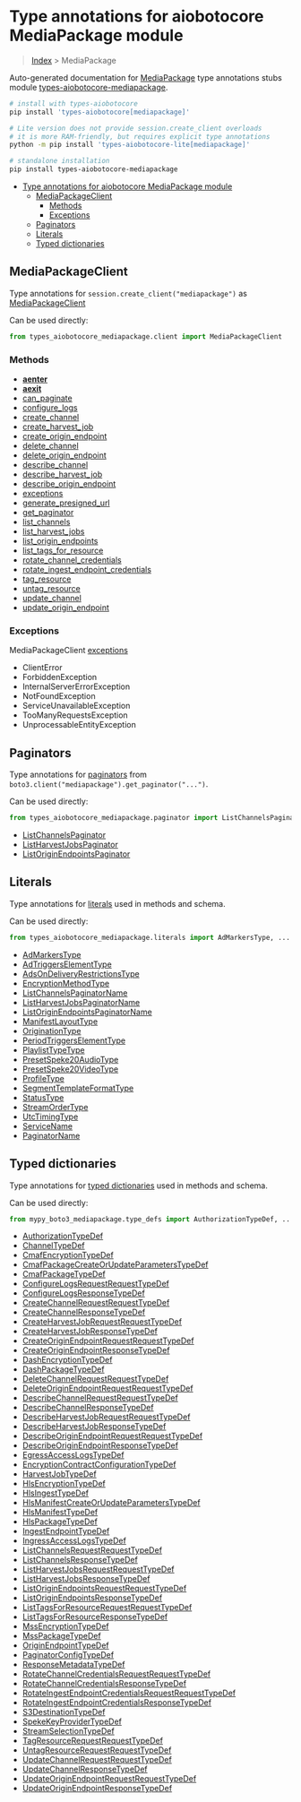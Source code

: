 <a id="type-annotations-for-aiobotocore-mediapackage-module"></a>

# Type annotations for aiobotocore MediaPackage module

> [Index](..) > MediaPackage

Auto-generated documentation for
[MediaPackage](https://boto3.amazonaws.com/v1/documentation/api/latest/reference/services/mediapackage.html#MediaPackage)
type annotations stubs module
[types-aiobotocore-mediapackage](https://pypi.org/project/types-aiobotocore-mediapackage/).

```bash
# install with types-aiobotocore
pip install 'types-aiobotocore[mediapackage]'

# Lite version does not provide session.create_client overloads
# it is more RAM-friendly, but requires explicit type annotations
python -m pip install 'types-aiobotocore-lite[mediapackage]'

# standalone installation
pip install types-aiobotocore-mediapackage
```

- [Type annotations for aiobotocore MediaPackage module](#type-annotations-for-aiobotocore-mediapackage-module)
  - [MediaPackageClient](#mediapackageclient)
    - [Methods](#methods)
    - [Exceptions](#exceptions)
  - [Paginators](#paginators)
  - [Literals](#literals)
  - [Typed dictionaries](#typed-dictionaries)

<a id="mediapackageclient"></a>

## MediaPackageClient

Type annotations for `session.create_client("mediapackage")` as
[MediaPackageClient](./client.md)

Can be used directly:

```python
from types_aiobotocore_mediapackage.client import MediaPackageClient
```

<a id="methods"></a>

### Methods

- [__aenter__](./client.md#__aenter__)
- [__aexit__](./client.md#__aexit__)
- [can_paginate](./client.md#can_paginate)
- [configure_logs](./client.md#configure_logs)
- [create_channel](./client.md#create_channel)
- [create_harvest_job](./client.md#create_harvest_job)
- [create_origin_endpoint](./client.md#create_origin_endpoint)
- [delete_channel](./client.md#delete_channel)
- [delete_origin_endpoint](./client.md#delete_origin_endpoint)
- [describe_channel](./client.md#describe_channel)
- [describe_harvest_job](./client.md#describe_harvest_job)
- [describe_origin_endpoint](./client.md#describe_origin_endpoint)
- [exceptions](./client.md#exceptions)
- [generate_presigned_url](./client.md#generate_presigned_url)
- [get_paginator](./client.md#get_paginator)
- [list_channels](./client.md#list_channels)
- [list_harvest_jobs](./client.md#list_harvest_jobs)
- [list_origin_endpoints](./client.md#list_origin_endpoints)
- [list_tags_for_resource](./client.md#list_tags_for_resource)
- [rotate_channel_credentials](./client.md#rotate_channel_credentials)
- [rotate_ingest_endpoint_credentials](./client.md#rotate_ingest_endpoint_credentials)
- [tag_resource](./client.md#tag_resource)
- [untag_resource](./client.md#untag_resource)
- [update_channel](./client.md#update_channel)
- [update_origin_endpoint](./client.md#update_origin_endpoint)

<a id="exceptions"></a>

### Exceptions

MediaPackageClient [exceptions](./client.md#exceptions)

- ClientError
- ForbiddenException
- InternalServerErrorException
- NotFoundException
- ServiceUnavailableException
- TooManyRequestsException
- UnprocessableEntityException

<a id="paginators"></a>

## Paginators

Type annotations for [paginators](./paginators.md) from
`boto3.client("mediapackage").get_paginator("...")`.

Can be used directly:

```python
from types_aiobotocore_mediapackage.paginator import ListChannelsPaginator, ...
```

- [ListChannelsPaginator](./paginators.md#listchannelspaginator)
- [ListHarvestJobsPaginator](./paginators.md#listharvestjobspaginator)
- [ListOriginEndpointsPaginator](./paginators.md#listoriginendpointspaginator)

<a id="literals"></a>

## Literals

Type annotations for [literals](./literals.md) used in methods and schema.

Can be used directly:

```python
from types_aiobotocore_mediapackage.literals import AdMarkersType, ...
```

- [AdMarkersType](./literals.md#admarkerstype)
- [AdTriggersElementType](./literals.md#adtriggerselementtype)
- [AdsOnDeliveryRestrictionsType](./literals.md#adsondeliveryrestrictionstype)
- [EncryptionMethodType](./literals.md#encryptionmethodtype)
- [ListChannelsPaginatorName](./literals.md#listchannelspaginatorname)
- [ListHarvestJobsPaginatorName](./literals.md#listharvestjobspaginatorname)
- [ListOriginEndpointsPaginatorName](./literals.md#listoriginendpointspaginatorname)
- [ManifestLayoutType](./literals.md#manifestlayouttype)
- [OriginationType](./literals.md#originationtype)
- [PeriodTriggersElementType](./literals.md#periodtriggerselementtype)
- [PlaylistTypeType](./literals.md#playlisttypetype)
- [PresetSpeke20AudioType](./literals.md#presetspeke20audiotype)
- [PresetSpeke20VideoType](./literals.md#presetspeke20videotype)
- [ProfileType](./literals.md#profiletype)
- [SegmentTemplateFormatType](./literals.md#segmenttemplateformattype)
- [StatusType](./literals.md#statustype)
- [StreamOrderType](./literals.md#streamordertype)
- [UtcTimingType](./literals.md#utctimingtype)
- [ServiceName](./literals.md#servicename)
- [PaginatorName](./literals.md#paginatorname)

<a id="typed-dictionaries"></a>

## Typed dictionaries

Type annotations for [typed dictionaries](./type_defs.md) used in methods and
schema.

Can be used directly:

```python
from mypy_boto3_mediapackage.type_defs import AuthorizationTypeDef, ...
```

- [AuthorizationTypeDef](./type_defs.md#authorizationtypedef)
- [ChannelTypeDef](./type_defs.md#channeltypedef)
- [CmafEncryptionTypeDef](./type_defs.md#cmafencryptiontypedef)
- [CmafPackageCreateOrUpdateParametersTypeDef](./type_defs.md#cmafpackagecreateorupdateparameterstypedef)
- [CmafPackageTypeDef](./type_defs.md#cmafpackagetypedef)
- [ConfigureLogsRequestRequestTypeDef](./type_defs.md#configurelogsrequestrequesttypedef)
- [ConfigureLogsResponseTypeDef](./type_defs.md#configurelogsresponsetypedef)
- [CreateChannelRequestRequestTypeDef](./type_defs.md#createchannelrequestrequesttypedef)
- [CreateChannelResponseTypeDef](./type_defs.md#createchannelresponsetypedef)
- [CreateHarvestJobRequestRequestTypeDef](./type_defs.md#createharvestjobrequestrequesttypedef)
- [CreateHarvestJobResponseTypeDef](./type_defs.md#createharvestjobresponsetypedef)
- [CreateOriginEndpointRequestRequestTypeDef](./type_defs.md#createoriginendpointrequestrequesttypedef)
- [CreateOriginEndpointResponseTypeDef](./type_defs.md#createoriginendpointresponsetypedef)
- [DashEncryptionTypeDef](./type_defs.md#dashencryptiontypedef)
- [DashPackageTypeDef](./type_defs.md#dashpackagetypedef)
- [DeleteChannelRequestRequestTypeDef](./type_defs.md#deletechannelrequestrequesttypedef)
- [DeleteOriginEndpointRequestRequestTypeDef](./type_defs.md#deleteoriginendpointrequestrequesttypedef)
- [DescribeChannelRequestRequestTypeDef](./type_defs.md#describechannelrequestrequesttypedef)
- [DescribeChannelResponseTypeDef](./type_defs.md#describechannelresponsetypedef)
- [DescribeHarvestJobRequestRequestTypeDef](./type_defs.md#describeharvestjobrequestrequesttypedef)
- [DescribeHarvestJobResponseTypeDef](./type_defs.md#describeharvestjobresponsetypedef)
- [DescribeOriginEndpointRequestRequestTypeDef](./type_defs.md#describeoriginendpointrequestrequesttypedef)
- [DescribeOriginEndpointResponseTypeDef](./type_defs.md#describeoriginendpointresponsetypedef)
- [EgressAccessLogsTypeDef](./type_defs.md#egressaccesslogstypedef)
- [EncryptionContractConfigurationTypeDef](./type_defs.md#encryptioncontractconfigurationtypedef)
- [HarvestJobTypeDef](./type_defs.md#harvestjobtypedef)
- [HlsEncryptionTypeDef](./type_defs.md#hlsencryptiontypedef)
- [HlsIngestTypeDef](./type_defs.md#hlsingesttypedef)
- [HlsManifestCreateOrUpdateParametersTypeDef](./type_defs.md#hlsmanifestcreateorupdateparameterstypedef)
- [HlsManifestTypeDef](./type_defs.md#hlsmanifesttypedef)
- [HlsPackageTypeDef](./type_defs.md#hlspackagetypedef)
- [IngestEndpointTypeDef](./type_defs.md#ingestendpointtypedef)
- [IngressAccessLogsTypeDef](./type_defs.md#ingressaccesslogstypedef)
- [ListChannelsRequestRequestTypeDef](./type_defs.md#listchannelsrequestrequesttypedef)
- [ListChannelsResponseTypeDef](./type_defs.md#listchannelsresponsetypedef)
- [ListHarvestJobsRequestRequestTypeDef](./type_defs.md#listharvestjobsrequestrequesttypedef)
- [ListHarvestJobsResponseTypeDef](./type_defs.md#listharvestjobsresponsetypedef)
- [ListOriginEndpointsRequestRequestTypeDef](./type_defs.md#listoriginendpointsrequestrequesttypedef)
- [ListOriginEndpointsResponseTypeDef](./type_defs.md#listoriginendpointsresponsetypedef)
- [ListTagsForResourceRequestRequestTypeDef](./type_defs.md#listtagsforresourcerequestrequesttypedef)
- [ListTagsForResourceResponseTypeDef](./type_defs.md#listtagsforresourceresponsetypedef)
- [MssEncryptionTypeDef](./type_defs.md#mssencryptiontypedef)
- [MssPackageTypeDef](./type_defs.md#msspackagetypedef)
- [OriginEndpointTypeDef](./type_defs.md#originendpointtypedef)
- [PaginatorConfigTypeDef](./type_defs.md#paginatorconfigtypedef)
- [ResponseMetadataTypeDef](./type_defs.md#responsemetadatatypedef)
- [RotateChannelCredentialsRequestRequestTypeDef](./type_defs.md#rotatechannelcredentialsrequestrequesttypedef)
- [RotateChannelCredentialsResponseTypeDef](./type_defs.md#rotatechannelcredentialsresponsetypedef)
- [RotateIngestEndpointCredentialsRequestRequestTypeDef](./type_defs.md#rotateingestendpointcredentialsrequestrequesttypedef)
- [RotateIngestEndpointCredentialsResponseTypeDef](./type_defs.md#rotateingestendpointcredentialsresponsetypedef)
- [S3DestinationTypeDef](./type_defs.md#s3destinationtypedef)
- [SpekeKeyProviderTypeDef](./type_defs.md#spekekeyprovidertypedef)
- [StreamSelectionTypeDef](./type_defs.md#streamselectiontypedef)
- [TagResourceRequestRequestTypeDef](./type_defs.md#tagresourcerequestrequesttypedef)
- [UntagResourceRequestRequestTypeDef](./type_defs.md#untagresourcerequestrequesttypedef)
- [UpdateChannelRequestRequestTypeDef](./type_defs.md#updatechannelrequestrequesttypedef)
- [UpdateChannelResponseTypeDef](./type_defs.md#updatechannelresponsetypedef)
- [UpdateOriginEndpointRequestRequestTypeDef](./type_defs.md#updateoriginendpointrequestrequesttypedef)
- [UpdateOriginEndpointResponseTypeDef](./type_defs.md#updateoriginendpointresponsetypedef)
